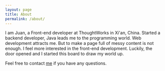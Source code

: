 ```yaml
---
layout: page
title: About
permalink: /about/
---
```


I am Juan, a Front-end developer at ThoughtWorks in Xi'an, China. Started a backend developer, Java leads me
to the programming world. Web development attracts me. But to make a page full of messy content is not enough.
I feel more interested in the front-end development. Luckily, the door opened and I started this board to draw
my world up.


Feel free to contact [me](mailto:jdu.xian@gmail.com) if you have any questions.